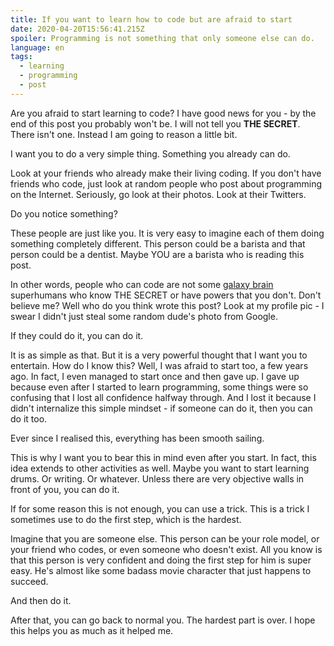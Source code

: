 ```yaml
---
title: If you want to learn how to code but are afraid to start
date: 2020-04-20T15:56:41.215Z
spoiler: Programming is not something that only someone else can do.
language: en
tags:
  - learning
  - programming
  - post
---
```


Are you afraid to start learning to code? I have good news for you - by the end of this post you probably won't be. I will not tell you **THE SECRET**. There isn't one. Instead I am going to reason a little bit.

I want you to do a very simple thing. Something you already can do.

Look at your friends who already make their living coding. If you don't have friends who code, just look at random people who post about programming on the Internet. Seriously, go look at their photos. Look at their Twitters.

Do you notice something?

These people are just like you. It is very easy to imagine each of them doing something completely different. This person could be a barista and that person could be a dentist. Maybe YOU are a barista who is reading this post.

In other words, people who can code are not some [galaxy brain](https://knowyourmeme.com/memes/galaxy-brain) superhumans who know THE SECRET or have powers that you don't. Don't believe me? Well who do you think wrote this post? Look at my profile pic - I swear I didn't just steal some random dude's photo from Google.

If they could do it, you can do it.

It is as simple as that. But it is a very powerful thought that I want you to entertain. How do I know this? Well, I was afraid to start too, a few years ago. In fact, I even managed to start once and then gave up. I gave up because even after I started to learn programming, some things were so confusing that I lost all confidence halfway through. And I lost it because I didn't internalize this simple mindset - if someone can do it, then you can do it too.

Ever since I realised this, everything has been smooth sailing.

This is why I want you to bear this in mind even after you start. In fact, this idea extends to other activities as well. Maybe you want to start learning drums. Or writing. Or whatever. Unless there are very objective walls in front of you, you can do it.

If for some reason this is not enough, you can use a trick. This is a trick I sometimes use to do the first step, which is the hardest.

Imagine that you are someone else. This person can be your role model, or your friend who codes, or even someone who doesn't exist. All you know is that this person is very confident and doing the first step for him is super easy. He's almost like some badass movie character that just happens to succeed.

And then do it.

After that, you can go back to normal you. The hardest part is over. I hope this helps you as much as it helped me.
